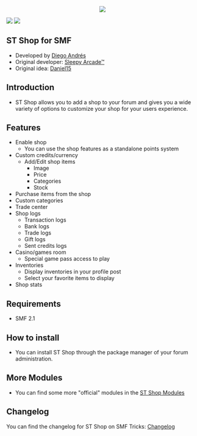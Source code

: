  <p align="center">
    <img src="https://smftricks.com/logos/logo.png">
 </p>
 
 <img src="https://img.shields.io/badge/License-MPL%202.0-a05a3f?style=flat-square">  <img src="https://img.shields.io/badge/SMF-2.1-3f73a0?style=flat-square">

 
## ST Shop for SMF
- Developed by [Diego Andrés](https://github.com/DiegoAndresCortes)
- Original developer: [Sleepy Arcade™](https://github.com/SAMods)
- Original idea: [Daniel15](https://github.com/Daniel15)

## Introduction
* ST Shop allows you to add a shop to your forum and gives you a wide variety of options to customize your shop for your users experience.

## Features
- Enable shop
  - You can use the shop features as a standalone points system
- Custom credits/currency
  - Add/Edit shop items
    - Image
    - Price
    - Categories
    - Stock
- Purchase items from the shop
- Custom categories
- Trade center
- Shop logs
  - Transaction logs
  - Bank logs
  - Trade logs
  - Gift logs
  - Sent credits logs
- Casino/games room
  - Special game pass access to play
- Inventories
  - Display inventories in your profile post
  - Select your favorite items to display
- Shop stats

## Requirements
* SMF 2.1

## How to install
* You can install ST Shop through the package manager of your forum administration.

## More Modules
* You can find some more "official" modules in the [ST Shop Modules](https://github.com/SMFTricks/ST-Shop-Modules)

## Changelog
You can find the changelog for ST Shop on SMF Tricks: [Changelog](https://smftricks.com/index.php?board=51.0)

